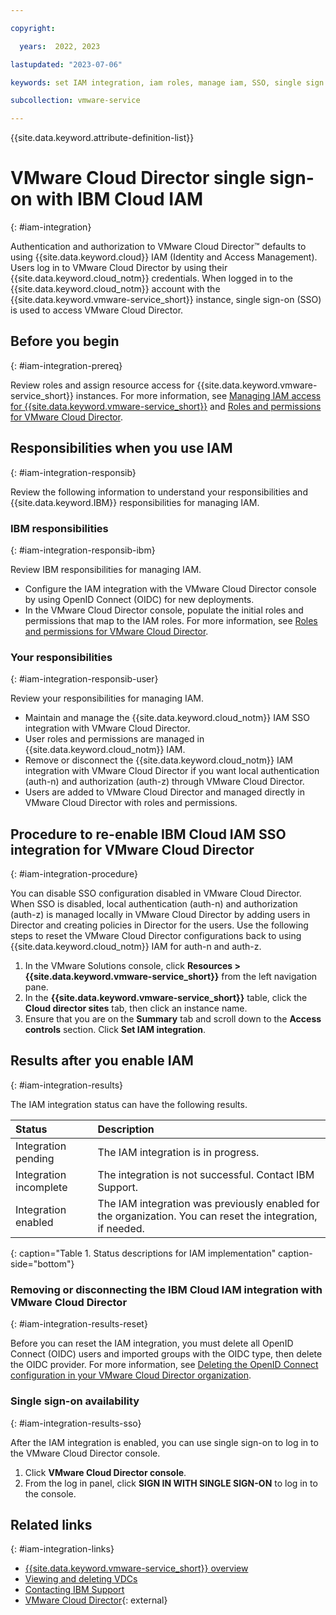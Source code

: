 ```yaml
---

copyright:

  years:  2022, 2023

lastupdated: "2023-07-06"

keywords: set IAM integration, iam roles, manage iam, SSO, single sign on

subcollection: vmware-service

---
```


{{site.data.keyword.attribute-definition-list}}

# VMware Cloud Director single sign-on with IBM Cloud IAM
{: #iam-integration}

Authentication and authorization to VMware Cloud Director™ defaults to using {{site.data.keyword.cloud}} IAM (Identity and Access Management). Users log in to VMware Cloud Director by using their {{site.data.keyword.cloud_notm}} credentials. When logged in to the {{site.data.keyword.cloud_notm}} account with the {{site.data.keyword.vmware-service_short}} instance, single sign-on (SSO) is used to access VMware Cloud Director.

## Before you begin
{: #iam-integration-prereq}

Review roles and assign resource access for {{site.data.keyword.vmware-service_short}} instances. For more information, see [Managing IAM access for {{site.data.keyword.vmware-service_short}}](/docs/vmware-service?topic=vmware-service-iam&interface=ui) and [Roles and permissions for VMware Cloud Director](/docs/vmware-service?topic=vmware-service-vmaas-iam_vcd).

## Responsibilities when you use IAM
{: #iam-integration-responsib}

Review the following information to understand your responsibilities and {{site.data.keyword.IBM}} responsibilities for managing IAM.

### IBM responsibilities
{: #iam-integration-responsib-ibm}

Review IBM responsibilities for managing IAM.

* Configure the IAM integration with the VMware Cloud Director console by using OpenID Connect (OIDC) for new deployments.
* In the VMware Cloud Director console, populate the initial roles and permissions that map to the IAM roles. For more information, see [Roles and permissions for VMware Cloud Director](/docs/vmware-service?topic=vmware-service-vmaas-iam_vcd).

### Your responsibilities
{: #iam-integration-responsib-user}

Review your responsibilities for managing IAM.

* Maintain and manage the {{site.data.keyword.cloud_notm}} IAM SSO integration with VMware Cloud Director.
* User roles and permissions are managed in {{site.data.keyword.cloud_notm}} IAM.
* Remove or disconnect the {{site.data.keyword.cloud_notm}} IAM integration with VMware Cloud Director if you want local authentication (auth-n) and authorization (auth-z) through VMware Cloud Director.
* Users are added to VMware Cloud Director and managed directly in VMware Cloud Director with roles and permissions.

## Procedure to re-enable IBM Cloud IAM SSO integration for VMware Cloud Director
{: #iam-integration-procedure}

You can disable SSO configuration disabled in VMware Cloud Director. When SSO is disabled, local authentication (auth-n) and authorization (auth-z) is managed locally in VMware Cloud Director by adding users in Director and creating policies in Director for the users. Use the following steps to reset the VMware Cloud Director configurations back to using {{site.data.keyword.cloud_notm}} IAM for auth-n and auth-z.

1. In the VMware Solutions console, click **Resources > {{site.data.keyword.vmware-service_short}}** from the left navigation pane.
2. In the **{{site.data.keyword.vmware-service_short}}** table, click the **Cloud director sites** tab, then click an instance name.
3. Ensure that you are on the **Summary** tab and scroll down to the **Access controls** section. Click **Set IAM integration**.

## Results after you enable IAM
{: #iam-integration-results}

The IAM integration status can have the following results.

| Status | Description |
|:------ |:----------- |
| Integration pending | The IAM integration is in progress. |
| Integration incomplete | The integration is not successful. Contact IBM Support. |
| Integration enabled | The IAM integration was previously enabled for the organization. You can reset the integration, if needed. |
{: caption="Table 1. Status descriptions for IAM implementation" caption-side="bottom"}

### Removing or disconnecting the IBM Cloud IAM integration with VMware Cloud Director
{: #iam-integration-results-reset}

Before you can reset the IAM integration, you must delete all OpenID Connect (OIDC) users and imported groups with the OIDC type, then delete the OIDC provider. For more information, see [Deleting the OpenID Connect configuration in your VMware Cloud Director organization](/docs/vmwaresolutions?topic=vmwaresolutions-shared_vcd-ops-guide#shared_vcd-ops-guide-delete-oidc).

### Single sign-on availability
{: #iam-integration-results-sso}

After the IAM integration is enabled, you can use single sign-on to log in to the VMware Cloud Director console.

1. Click **VMware Cloud Director console**.
2. From the log in panel, click **SIGN IN WITH SINGLE SIGN-ON** to log in to the console.

## Related links
{: #iam-integration-links}

* [{{site.data.keyword.vmware-service_short}} overview](/docs/vmware-service?topic=vmware-service-vmware-aas-overview&interface=ui)
* [Viewing and deleting VDCs](/docs/vmware-service?topic=vmware-service-vdc-view-delete&interface=ui)
* [Contacting IBM Support](/docs/vmware-service?topic=vmware-service-support&interface=ui)
* [VMware Cloud Director](https://www.vmware.com/products/cloud-director.html){: external}
